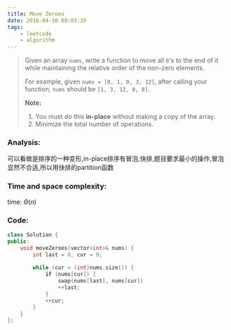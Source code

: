 ```yaml
---
title: Move Zeroes
date: 2016-04-30 09:03:35
tags: 
    - leetcode
    - algorithm
---
```

>Given an array `nums`, write a function to move all `0`'s to the end of it while maintaining the relative order of the non-zero elements.
>
>For example, given `nums = [0, 1, 0, 3, 12]`, after calling your function, `nums` should be `[1, 3, 12, 0, 0]`.
>
>**Note:**
>1. You must do this **in-place** without making a copy of the array.
>1. Minimize the total number of operations.

### Analysis:
可以看做是排序的一种变形,in-place排序有冒泡,快排,题目要求最小的操作,冒泡显然不合适,所以用快排的partition函数
### Time and space complexity:
time: $\Theta (n)$
### Code:
```cpp
class Solution {
public:
    void moveZeroes(vector<int>& nums) {
        int last = 0, cur = 0;
        
        while (cur < (int)nums.size()) {
            if (nums[cur]) {
                swap(nums[last], nums[cur])
                ++last;
            }
            ++cur;
        }
    }
};
```